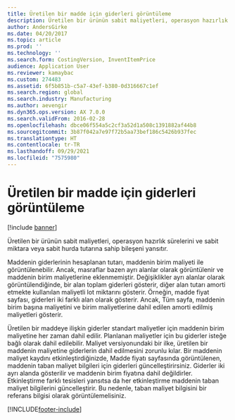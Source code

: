 ```yaml
---
title: Üretilen bir madde için giderleri görüntüleme
description: Üretilen bir ürünün sabit maliyetleri, operasyon hazırlık sürelerini ve sabit miktara veya sabit hurda tutarına sahip bileşeni yansıtır.
author: AndersGirke
ms.date: 04/20/2017
ms.topic: article
ms.prod: ''
ms.technology: ''
ms.search.form: CostingVersion, InventItemPrice
audience: Application User
ms.reviewer: kamaybac
ms.custom: 274483
ms.assetid: 6f5b851b-c5a7-43ef-b380-0d316667c1ef
ms.search.region: global
ms.search.industry: Manufacturing
ms.author: aevengir
ms.dyn365.ops.version: AX 7.0.0
ms.search.validFrom: 2016-02-28
ms.openlocfilehash: dbce06f554a5c2cf3a52d1a508c1391882af44b8
ms.sourcegitcommit: 3b87f042a7e97f72b5aa73bef186c5426b937fec
ms.translationtype: HT
ms.contentlocale: tr-TR
ms.lasthandoff: 09/29/2021
ms.locfileid: "7575980"
---
```

# <a name="display-charges-for-a-manufactured-item"></a>Üretilen bir madde için giderleri görüntüleme

[!include [banner](../includes/banner.md)]

Üretilen bir ürünün sabit maliyetleri, operasyon hazırlık sürelerini ve sabit miktara veya sabit hurda tutarına sahip bileşeni yansıtır.

Maddenin giderlerinin hesaplanan tutarı, maddenin birim maliyeti ile görüntülenebilir. Ancak, masraflar bazen ayrı alanlar olarak görüntülenir ve maddenin birim maliyetlerine eklenmemiştir. Değişiklikler ayrı alanlar olarak görüntülendiğinde, bir alan toplam giderleri gösterir, diğer alan tutarı amorti etmekte kullanılan maliyetli lot miktarını gösterir. Örneğin, madde fiyat sayfası, giderleri iki farklı alan olarak gösterir. Ancak, Tüm sayfa, maddenin birim başına maliyetini ve birim maliyetlerine dahil edilen amorti edilmiş maliyetleri gösterir.

Üretilen bir maddeye ilişkin giderler standart maliyetler için maddenin birim maliyetine her zaman dahil edilir. Planlanan maliyetler için bu giderler isteğe bağlı olarak dahil edilebilir. Maliyet versiyonundaki bir ilke, üretilen bir maddenin maliyetine giderlerin dahil edilmesini zorunlu kılar. Bir maddenin maliyet kaydını etkinleştirdiğinizde, Madde fiyatı sayfasında görüntülenen, maddenin taban maliyet bilgileri için giderleri güncelleştirirsiniz. Giderler iki ayrı alanda gösterilir ve maddenin birim fiyatına dahil değildirler. Etkinleştirme farklı tesisleri yansıtsa da her etkinleştirme maddenin taban maliyet bilgilerini güncelleştirir. Bu nedenle, taban maliyet bilgisini bir referans bilgisi olarak görüntülemelisiniz.







[!INCLUDE[footer-include](../../includes/footer-banner.md)]